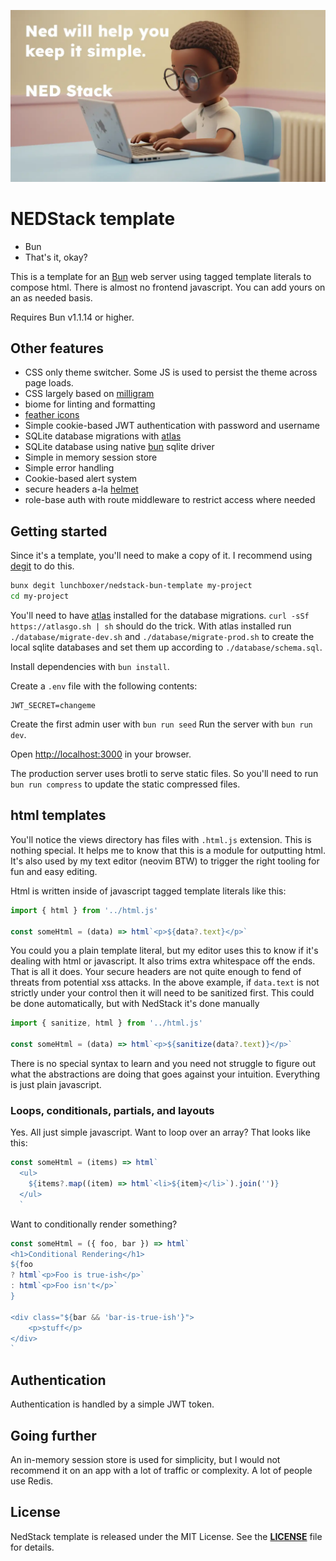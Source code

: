 ![Header](./nerdy-ned-banner.webp)
# NEDStack template

- Bun
- That's it, okay?

This is a template for an [Bun](http://bun.sh) web server using tagged template literals to compose html. There is almost no frontend javascript. You can add yours on an as needed basis.

Requires Bun v1.1.14 or higher.

## Other features

- CSS only theme switcher. Some JS is used to persist the theme across page loads.
- CSS largely based on [milligram](https://milligram.io/)
- biome for linting and formatting
- [feather icons](https://feathericons.com/)
- Simple cookie-based JWT authentication with password and username
- SQLite database migrations with [atlas](https://atlasgo.io)
- SQLite database using native [bun](https://bun.sh) sqlite driver
- Simple in memory session store
- Simple error handling
- Cookie-based alert system
- secure headers a-la [helmet](https://helmetjs.github.io/)
- role-base auth with route middleware to restrict access where needed

## Getting started

Since it's a template, you'll need to make a copy of it. I recommend using [degit](https://github.com/Rich-Harris/degit) to do this.

```bash
bunx degit lunchboxer/nedstack-bun-template my-project
cd my-project
```

You'll need to have [atlas](https://atlasgo.io) installed for the database migrations. `curl -sSf https://atlasgo.sh | sh` should do the trick. With atlas installed run `./database/migrate-dev.sh`  and `./database/migrate-prod.sh` to create the local sqlite databases and set them up according to `./database/schema.sql`.

Install dependencies with `bun install`.

Create a `.env` file with the following contents:

```env
JWT_SECRET=changeme
```

Create the first admin user with `bun run seed`
Run the server with `bun run dev`.

Open [http://localhost:3000](http://localhost:3000) in your browser.

The production server uses brotli to serve static files. So you'll need to run `bun run compress` to update the static compressed files.

## html templates

You'll notice the views directory has files with `.html.js` extension. This is nothing special. It helps me to know that this is a module for outputting html. It's also used by my text editor (neovim BTW) to trigger the right tooling for fun and easy editing.

Html is written inside of javascript tagged template literals like this:

```js
import { html } from '../html.js'

const someHtml = (data) => html`<p>${data?.text}</p>`
```

You could you a plain template literal, but my editor uses this to know if it's dealing with html or javascript. It also trims extra whitespace off the ends. That is all it does. Your secure headers are not quite enough to fend of threats from potential xss attacks. In the above example, if `data.text` is not strictly under your control then it will need to be sanitized first. This could be done automatically, but with NedStack it's done manually

```js
import { sanitize, html } from '../html.js'

const someHtml = (data) => html`<p>${sanitize(data?.text)}</p>`
```

There is no special syntax to learn and you need not struggle to figure out what the abstractions are doing that goes against your intuition. Everything is just plain javascript.

### Loops, conditionals, partials, and layouts

Yes. All just simple javascript. Want to loop over an array? That looks like this:

```js
const someHtml = (items) => html`
  <ul>
    ${items?.map((item) => html`<li>${item}</li>`).join('')}
  </ul>
  `
```

Want to conditionally render something?

```js
const someHtml = ({ foo, bar }) => html`
<h1>Conditional Rendering</h1>
${foo
? html`<p>Foo is true-ish</p>`
: html`<p>Foo isn't</p>`
}

<div class="${bar && 'bar-is-true-ish'}">
    <p>stuff</p>
</div>
`
```

## Authentication

Authentication is handled by a simple JWT token.

## Going further

An in-memory session store is used for simplicity, but I would not recommend it on an app with a lot of traffic or complexity. A lot of people use Redis.

## **License**

NedStack template is released under the MIT License. See the **[LICENSE](./LICENSE)** file for details.

